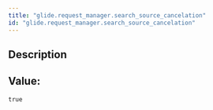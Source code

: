 ```yaml
---
title: "glide.request_manager.search_source_cancelation"
id: "glide.request_manager.search_source_cancelation"
---
```

## Description



## Value: 
```
true
```